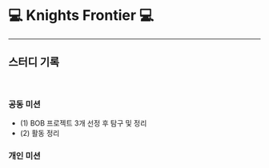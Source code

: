 # 💻 Knights Frontier 💻

---

## 스터디 기록

<br>

### 공동 미션
- (1) BOB 프로젝트 3개 선정 후 탐구 및 정리
- (2) 활동 정리

### 개인 미션  


